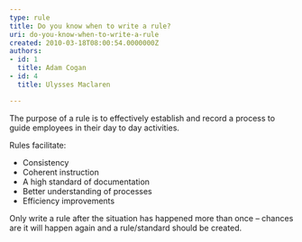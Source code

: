 ```yaml
---
type: rule
title: Do you know when to write a rule?
uri: do-you-know-when-to-write-a-rule
created: 2010-03-18T08:00:54.0000000Z
authors:
- id: 1
  title: Adam Cogan
- id: 4
  title: Ulysses Maclaren

---
```



The purpose of a rule is to effectively establish and record a process to guide employees in their day to day activities.

Rules facilitate:

- Consistency
- Coherent instruction
- A high standard of documentation
- Better understanding of processes
- Efficiency improvements


Only write a rule after the situation has happened more than once – chances are it will happen again and a rule/standard should be created.

